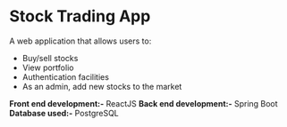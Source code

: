# Stock Trading App

A web application that allows users to:
- Buy/sell stocks
- View portfolio
- Authentication facilities
- As an admin, add new stocks to the market

**Front end development:-** ReactJS
**Back end development:-** Spring Boot
**Database used:-** PostgreSQL